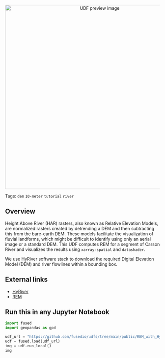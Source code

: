 <!--fused:preview-->
<p align="center"><img src="https://fused-magic.s3.us-west-2.amazonaws.com/thumbnails/udfs-staging/REM_with_HyRiver.png" width="600" alt="UDF preview image"></p>

<!--fused:tags-->
Tags: `dem` `10-meter` `tutorial` `river`

<!--fused:readme-->
## Overview

Height Above River (HAR) rasters, also known as Relative Elevation Models, are normalized rasters created by detrending a DEM and then subtracting this from the bare-earth DEM. These models facilitate the visualization of fluvial landforms, which might be difficult to identify using only an aerial image or a standard DEM. This UDF computes REM for a segment of Carson River and visualizes the results using `xarray-spatial` and `datashader`.

We use HyRiver software stack to download the required Digital Elevation Model (DEM) and river flowlines within a bounding box.

## External links

- [HyRiver](https://docs.hyriver.io/)
- [REM](https://wadnr.maps.arcgis.com/apps/Cascade/index.html?appid=36b4887370d141fcbb35392f996c82d9)

## Run this in any Jupyter Notebook

```python
import fused
import geopandas as gpd

udf_url = "https://github.com/fusedio/udfs/tree/main/public/REM_with_HyRiver"
udf = fused.load(udf_url)
img = udf.run_local()
img
```